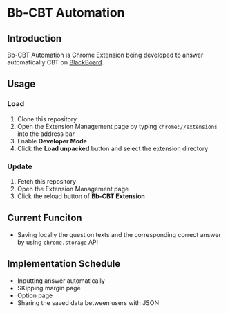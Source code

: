 # Bb-CBT Automation

## Introduction
Bb-CBT Automation is Chrome Extension being developed to answer automatically CBT on [BlackBoard](https://bb.kosen-ac.jp/).

## Usage
### Load
1. Clone this repository
1. Open the Extension Management page by typing `chrome://extensions` into the address bar
1. Enable **Developer Mode**
1. Click the **Load unpacked** button and select the extension directory

### Update
1. Fetch this repository
1. Open the Extension Management page
1. Click the reload button of **Bb-CBT Extension**

## Current Funciton
- Saving locally the question texts and the corresponding correct answer by using `chrome.storage` API

## Implementation Schedule
- Inputting answer automatically
- SKipping margin page
- Option page
- Sharing the saved data between users with JSON
